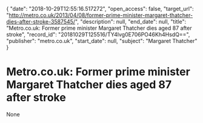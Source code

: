 {
  "date": "2018-10-29T12:55:16.517272", 
  "open_access": false, 
  "target_url": "http://metro.co.uk/2013/04/08/former-prime-minister-margaret-thatcher-dies-after-stroke-3587545/", 
  "description": null, 
  "end_date": null, 
  "title": "Metro.co.uk: Former prime minister Margaret Thatcher dies aged 87 after stroke", 
  "record_id": "20181029T125516/TY4lvg0E706PO46Kh4HsdQ==", 
  "publisher": "metro.co.uk", 
  "start_date": null, 
  "subject": "Margaret Thatcher"
}

# Metro.co.uk: Former prime minister Margaret Thatcher dies aged 87 after stroke

None